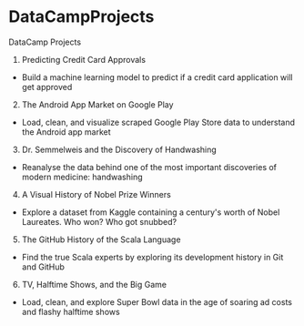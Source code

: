 # DataCampProjects
DataCamp Projects

1. Predicting Credit Card Approvals
* Build a machine learning model to predict if a credit card application will get approved

2. The Android App Market on Google Play
* Load, clean, and visualize scraped Google Play Store data to understand the Android app market

3. Dr. Semmelweis and the Discovery of Handwashing
* Reanalyse the data behind one of the most important discoveries of modern medicine: handwashing

4. A Visual History of Nobel Prize Winners
* Explore a dataset from Kaggle containing a century's worth of Nobel Laureates. Who won? Who got snubbed?

5. The GitHub History of the Scala Language
* Find the true Scala experts by exploring its development history in Git and GitHub

6. TV, Halftime Shows, and the Big Game
* Load, clean, and explore Super Bowl data in the age of soaring ad costs and flashy halftime shows


